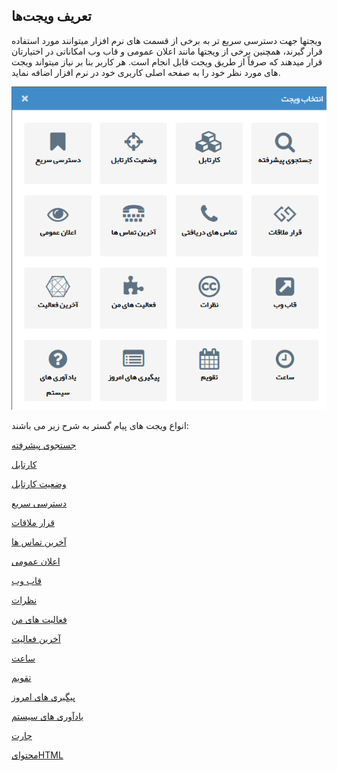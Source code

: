 ﻿## تعریف ویجت‌ها

ویجت­ها جهت دسترسی سریع تر به برخی از قسمت های نرم افزار می­توانند مورد استفاده قرار گیرند، همچنین برخی از ویجت­ها مانند اعلان عمومی و قاب وب امکاناتی در اختیارتان قرار می­دهند که صرفاً از طریق ویجت قابل انجام است.  هر کاربر بنا بر نیاز می­تواند ویجت های مورد نظر خود را به صفحه اصلی کاربری خود در نرم افزار اضافه نماید.

![](widget.png)

انواع ویجت های پیام گستر به شرح زیر می باشند:

[جستجوی پیشرفته](Advanced-search%2FAdvanced-search.md)

[کارتابل](Cardboard%2FCardboard.md)

[وضعیت کارتابل](Cartel-tatus%2FCartel-tatus.md)

[دسترسی سریع](quick-access%2Fquick-access.md)

[قرار ملاقات](Meeting-widget%2FMeeting-widget.md)

[آخرین تماس ها](Last-calls%2FLast-calls.md)

[اعلان عمومی](Public-announcement%2FPublic-announcement.md)

[قاب وب](Web-frame%2FWeb-frame.md)

[نظرات](Comments%2FComments.md)

[فعالیت های من](My-activities%2FMy-activities.md)

[آخرین فعالیت](The-latest-activity%2FThe-latest-activity.md)

[ساعت](watch%2Fwatch.md)

[تقویم](Calendar%2FCalendar.md)

[پیگیری های امروز](Follow-up-today%2FFollow-up-today.md)

[یادآوری های سیستم](System-reminders%2FSystem-reminders.md)

[چارت](Chart%2FChart.md)

[محتوایHTML](Html-content%2FHtml-content.md)

